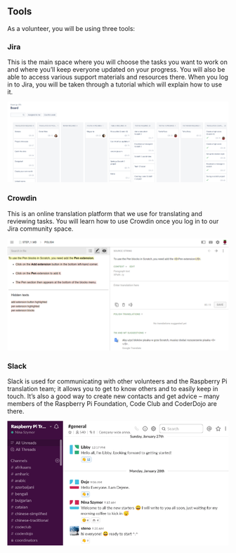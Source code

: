 
## Tools

As a volunteer, you will be using three tools:

### Jira

This is the main space where you will choose the tasks you want to work on and where you’ll keep everyone updated on your progress. You will also be able to access various support materials and resources there. When you log in to Jira, you will be taken through a tutorial which will explain how to use it.

![Jira](images/jira.png)

### Crowdin

This is an online translation platform that we use for translating and reviewing tasks. You will learn how to use Crowdin once you log in to our Jira community space.

![Crowdin](images/crowdin.png)

### Slack

Slack is used for communicating with other volunteers and the Raspberry Pi translation team; it allows you to get to know others and to easily keep in touch. It’s also a good way to create new contacts and get advice – many members of the Raspberry Pi Foundation, Code Club and CoderDojo are there.

![Slack](images/slack.png)
